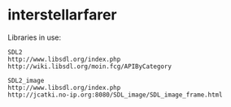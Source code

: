 interstellarfarer
=================

Libraries in use:

    SDL2
    http://www.libsdl.org/index.php
    http://wiki.libsdl.org/moin.fcg/APIByCategory

    SDL2_image
    http://www.libsdl.org/index.php
    http://jcatki.no-ip.org:8080/SDL_image/SDL_image_frame.html
